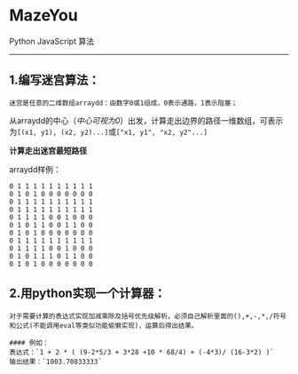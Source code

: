 ﻿# MazeYou

Python JavaScript 算法

---

## 1.编写迷宫算法：
    
    迷宫是任意的二维数组arraydd：由数字0或1组成，0表示通路，1表示阻塞；

从arraydd的中心（*中心可视为0*）出发，计算走出边界的路径一维数组，可表示为`[(x1, y1), (x2, y2)...]`或`["x1, y1", "x2, y2"...]`

**计算走出迷宫最短路径**

arraydd样例：
```
0 1 1 1 1 1 1 1 1 1 1
0 1 0 1 0 0 0 0 0 0 0
0 1 1 1 1 1 1 1 1 1 1
0 1 1 1 1 1 1 1 1 1 1
0 1 1 1 1 0 0 1 0 0 0
0 1 0 1 1 0 0 1 1 0 0
0 1 0 1 0 0 0 0 0 0 0
0 1 1 1 1 1 1 1 1 1 1
0 1 1 1 1 0 0 1 0 0 0
0 1 0 1 1 1 0 1 1 0 0
0 1 0 1 0 0 0 0 0 0 0
```

## 2.用python实现一个计算器： 
    
    对于需要计算的表达式实现加减乘除及括号优先级解析，必须自己解析里面的(),+,-,*,/符号和公式(不能调用eval等类似功能偷懒实现)，运算后得出结果。
    
    #### 例如：
    表达式：`1 + 2 * ( (9-2*5/3 + 3*28 +10 * 68/4) + (-4*3)/ (16-3*2) )`
    输出结果：`1003.70833333`

